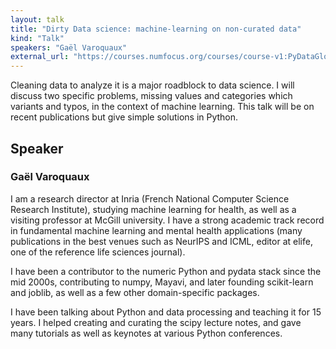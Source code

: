 ```yaml
---
layout: talk
title: "Dirty Data science: machine-learning on non-curated data"
kind: "Talk"
speakers: "Gaël Varoquaux"
external_url: "https://courses.numfocus.org/courses/course-v1:PyDataGlobal+PDG20-talks+2020/jump_to/block-v1:PyDataGlobal+PDG20-talks+2020+type@vertical+block@85ea9249c32e412cbf2a9b5be112971f"
---
```


Cleaning data to analyze it is a major roadblock to data science. I will discuss two specific problems, missing values and categories which variants and typos, in the context of machine learning. This talk will be on recent publications but give simple solutions in Python.

## Speaker

### Gaël Varoquaux

I am a research director at Inria (French National Computer Science Research Institute), studying machine learning for health, as well as a visiting professor at McGill university. I have a strong academic track record in fundamental machine learning and mental health applications (many publications in the best venues such as NeurIPS and ICML, editor at elife, one of the reference life sciences journal).

I have been a contributor to the numeric Python and pydata stack since the mid 2000s, contributing to numpy, Mayavi, and later founding scikit-learn and joblib, as well as a few other domain-specific packages.

I have been talking about Python and data processing and teaching it for 15 years. I helped creating and curating the scipy lecture notes, and gave many tutorials as well as keynotes at various Python conferences.

